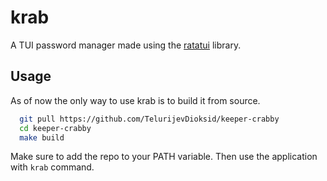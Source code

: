 # krab

A TUI password manager made using the [ratatui](https://github.com/ratatui) library.

## Usage

As of now the only way to use krab is to build it from source.

```bash
  git pull https://github.com/TelurijevDioksid/keeper-crabby
  cd keeper-crabby
  make build
```

Make sure to add the repo to your PATH variable. Then use the application with ```krab``` command.
